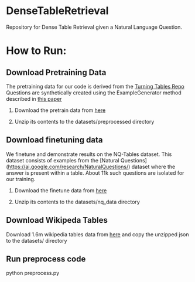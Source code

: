 # DenseTableRetrieval

Repository for Dense Table Retrieval given a Natural Language Question. 

# How to Run:

## Download Pretraining Data

The pretraining data for our code is derived from the [Turning Tables Repo](https://github.com/oriyor/turning_tables) Questions are synthetically created using the ExampleGenerator method described in [this paper](https://arxiv.org/abs/2107.07261)

1. Download the pretrain data from [here](https://drive.google.com/file/d/1tbF7RFkar3mmsA_cVgW5oSfnYbN6SHBX/view?usp=sharing)

2. Unzip its contents to the datasets/preprocessed directory

## Download finetuning data

We finetune and demonstrate results on the NQ-Tables dataset. This dataset consists of examples from the [Natural Questions] (https://ai.google.com/research/NaturalQuestions/) dataset where the answer is present within a table. About 11k such questions are isolated for our training.

1. Download the finetune data from [here](https://drive.google.com/file/d/1VClhPH01VO7RqsGf-7vac7Fkmgk8rU-f/view?usp=sharing)

2. Unzip its contents to the datasets/nq_data directory 

## Download Wikipeda Tables

Download 1.6m wikipedia tables data from [here](http://websail-fe.cs.northwestern.edu/TabEL/tables.json.gz) and copy the unzipped json to the datasets/ directory

## Run preprocess code

python preprocess.py
